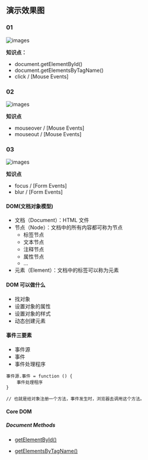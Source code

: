 ## 演示效果图

### 01
![images](https://github.com/pantone44/DOM-in-30-days/blob/master/imgs/01.gif)

**知识点：**
+ document.getElementById()
+ document.getElementsByTagName()
+ click / [Mouse Events]

### 02
![images](https://github.com/pantone44/DOM-in-30-days/blob/master/imgs/02.gif)

**知识点**
+ mouseover / [Mouse Events]
+ mouseout / [Mouse Events]

### 03
![images](https://github.com/pantone44/DOM-in-30-days/blob/master/imgs/03.gif)

**知识点**
+ focus / [Form Events]
+ blur / [Form Events]

#### DOM(文档对象模型)

+ 文档（Document）：HTML 文件
+ 节点（Node）：文档中的所有内容都可称为节点
    - 标签节点
    - 文本节点
    - 注释节点
    - 属性节点
    - ...
+ 元素（Element）：文档中的标签可以称为元素

#### DOM 可以做什么

+ 找对象
+ 设置对象的属性
+ 设置对象的样式
+ 动态创建元素

#### 事件三要素

+ 事件源
+ 事件
+ 事件处理程序

```
事件源.事件 = function () {
    事件处理程序
}

// 也就是给对象注册一个方法，事件发生时，浏览器去调用这个方法。
```

#### Core DOM

##### Document Methods
+ [getElementById()](https://developer.mozilla.org/en-US/docs/Web/API/Document/getElementById)

+ [getElementsByTagName()](https://developer.mozilla.org/en-US/docs/Web/API/document/getElementsByTagName)
